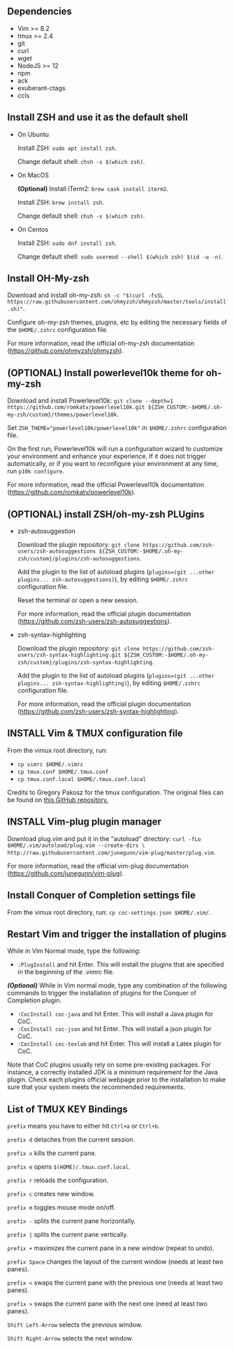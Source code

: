 ## Dependencies
* Vim >= 8.2
* tmux >= 2.4
* git
* curl
* wget
* NodeJS >= 12
* npm
* ack
* exuberant-ctags
* ccls

## Install ZSH and use it as the default shell

* On Ubuntu

  Install ZSH: ```sudo apt install zsh```.

  Change default shell: ```chsh -s $(which zsh)```.

* On MacOS

  **(Optional)** Install iTerm2: ```brew cask install iterm2```.

  Install ZSH: ```brew install zsh```.

  Change default shell: ```chsh -s $(which zsh)```.

* On Centos

  Install ZSH: ```sudo dnf install zsh```.

  Change default shell: ```sudo usermod --shell $(which zsh) $(id -u -n)```.


## Install OH-My-zsh

Download and install oh-my-zsh: ```sh -c "$(curl -fsSL https://raw.githubusercontent.com/ohmyzsh/ohmyzsh/master/tools/install.sh)"```.

Configure oh-my-zsh themes, plugins, etc by editing the necessary fields of the ```$HOME/.zshrc``` configuration file.

For more information, read the official oh-my-zsh documentation (https://github.com/ohmyzsh/ohmyzsh).

## **(OPTIONAL)** Install powerlevel10k theme for oh-my-zsh

Download and install Powerlevel10k: ```git clone --depth=1 https://github.com/romkatv/powerlevel10k.git ${ZSH_CUSTOM:-$HOME/.oh-my-zsh/custom}/themes/powerlevel10k```.

Set ```ZSH_THEME="powerlevel10k/powerlevel10k"``` in ```$HOME/.zshrc``` configuration file.

On the first run, Powerlevel10k will run a configuration wizard to customize your environment and enhance your experience. If it does not trigger automatically, or if you want to reconfigure your environment at any time, run ```p10k configure```.

For more information, read the official Powerlevel10k documentation (https://github.com/romkatv/powerlevel10k).

## **(OPTIONAL)** install ZSH/oh-my-zsh PLUgins

- zsh-autosuggestion

  Download the plugin repository: ```git clone https://github.com/zsh-users/zsh-autosuggestions ${ZSH_CUSTOM:-$HOME/.oh-my-zsh/custom}/plugins/zsh-autosuggestions```.

  Add the plugin to the list of autoload plugins (```plugins=(git ...other plugins... zsh-autosuggestions)```), by editing ```$HOME/.zshrc``` configuration file.

  Reset the terminal or open a new session.

  For more information, read the official plugin documentation (https://github.com/zsh-users/zsh-autosuggestions).

- zsh-syntax-highlighting

  Download the plugin repository: ```git clone https://github.com/zsh-users/zsh-syntax-highlighting.git ${ZSH_CUSTOM:-$HOME/.oh-my-zsh/custom}/plugins/zsh-syntax-highlighting```.

  Add the plugin to the list of autoload plugins (```plugins=(git ...other plugins... zsh-syntax-highlighting)```), by editing ```$HOME/.zshrc``` configuration file.

  For more information, read the official plugin documentation (https://github.com/zsh-users/zsh-syntax-highlighting).

## INSTALL Vim & TMUX configuration file

From the vimux root directory, run:

- ```cp vimrc $HOME/.vimrc```
- ```cp tmux.conf $HOME/.tmux.conf```
- ```cp tmux.conf.local $HOME/.tmux.conf.local```

Credits to Gregory Pakosz for the tmux configuration. The original files can be found on [this GitHub repository.](https://github.com/gpakosz/.tmux)
## INSTALL Vim-plug plugin manager 
Download plug.vim and put it in the "autoload" directory: ```curl -fLo $HOME/.vim/autoload/plug.vim --create-dirs \
	http://raw.githubusercontent.com/junegunn/vim-plug/master/plug.vim```.

For more information, read the official vim-plug documentation (https://github.com/junegunn/vim-plug).

## Install Conquer of Completion settings file
From the vimux root directory, run: ```cp coc-settings.json $HOME/.vim/```.

## Restart Vim and trigger the installation of plugins
While in Vim Normal mode, type the following:
* ```:PlugInstall``` and hit Enter.
This will install the plugins that are specified in the beginning of the .vimrc file.

***(Optional)*** While in Vim normal mode, type any combination of the following commands to trigger the installation of plugins for the Conquer of Completion plugin.

* ```:CocInstall coc-java``` and hit Enter.
This will install a Java plugin for CoC.
* ```:CocInstall coc-json``` and hit Enter.
This will install a json plugin for CoC.
* ```:CocInstall coc-texlab``` and hit Enter.
This will install a Latex plugin for CoC.

Note that CoC plugins usually rely on some pre-existing packages. For instance, a correctly installed JDK is a minimum requirement for the Java plugin. Check each plugins official webpage prior to the installation to make sure that your system meets the recommended requirements.

## List of TMUX KEY Bindings

`prefix` means you have to either hit `Ctrl+a` or `Ctrl+b`.

`prefix d` detaches from the current session.

`prefix x` kills the current pane.

`prefix e` opens ```$(HOME)/.tmux.conf.local```.

`prefix r` reloads the configuration.

`prefix c` creates new window.

`prefix m` toggles mouse mode on/off.

`prefix -` splits the current pane horizontally.

`prefix |` splits the current pane vertically.

`prefix +` maximizes the current pane in a new window (repeat to undo).

`prefix Space` changes the layout of the current window (needs at least two panes).

`prefix <` swaps the current pane with the previous one (needs at least two panes).

`prefix >` swaps the current pane with the next one (need at least two panes).

`Shift Left-Arrow` selects the previous window.

`Shift Right-Arrow` selects the next window.
